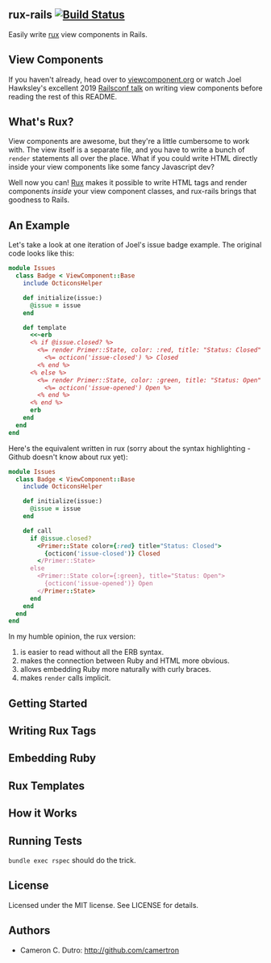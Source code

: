 ## rux-rails [![Build Status](https://travis-ci.com/camertron/rux-rails.svg?branch=master)](https://travis-ci.com/camertron/rux-rails)

Easily write [rux](https://github.com/camertron/rux) view components in Rails.

## View Components

If you haven't already, head over to [viewcomponent.org](https://viewcomponent.org/) or watch Joel Hawksley's excellent 2019 [Railsconf talk](https://www.youtube.com/watch?v=y5Z5a6QdA-M) on writing view components before reading the rest of this README.

## What's Rux?

View components are awesome, but they're a little cumbersome to work with. The view itself is a separate file, and you have to write a bunch of `render` statements all over the place. What if you could write HTML directly inside your view components like some fancy Javascript dev?

Well now you can! [Rux](https://github.com/camertron/rux) makes it possible to write HTML tags and render components _inside_ your view component classes, and rux-rails brings that goodness to Rails.

## An Example

Let's take a look at one iteration of Joel's issue badge example. The original code looks like this:

```ruby
module Issues
  class Badge < ViewComponent::Base
    include OcticonsHelper

    def initialize(issue:)
      @issue = issue
    end

    def template
      <<~erb
      <% if @issue.closed? %>
        <%= render Primer::State, color: :red, title: "Status: Closed" do %>
          <%= octicon('issue-closed') %> Closed
        <% end %>
      <% else %>
        <%= render Primer::State, color: :green, title: "Status: Open" do %>
          <%= octicon('issue-opened') Open %>
        <% end %>
      <% end %>
      erb
    end
  end
end
```

Here's the equivalent written in rux (sorry about the syntax highlighting - Github doesn't know about rux yet):

```ruby
module Issues
  class Badge < ViewComponent::Base
    include OcticonsHelper

    def initialize(issue:)
      @issue = issue
    end

    def call
      if @issue.closed?
        <Primer::State color={:red} title="Status: Closed">
          {octicon('issue-closed')} Closed
        </Primer::State>
      else
        <Primer::State color={:green}, title="Status: Open">
          {octicon('issue-opened')} Open
        </Primer::State>
      end
    end
  end
end
```

In my humble opinion, the rux version:

1. is easier to read without all the ERB syntax.
1. makes the connection between Ruby and HTML more obvious.
1. allows embedding Ruby more naturally with curly braces.
1. makes `render` calls implicit.

## Getting Started

## Writing Rux Tags

## Embedding Ruby

## Rux Templates

## How it Works

## Running Tests

`bundle exec rspec` should do the trick.

## License

Licensed under the MIT license. See LICENSE for details.

## Authors

* Cameron C. Dutro: http://github.com/camertron
